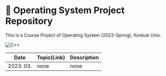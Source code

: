 # 📱 Operating System Project Repository

This is a Course Project of Operating System (2023-Spring), Konkuk Univ.

![C++](https://img.shields.io/badge/C++-00599C.svg?&style=for-the-badge&logo=Java&logoColor=white)


|Date|Topic(Link)|Description|
|------|---|---|
|2023. 03. |none|none|
